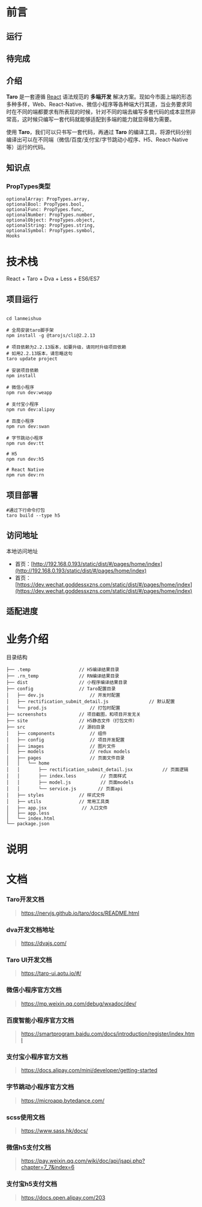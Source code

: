 # 前言

## 运行


## 待完成


## 介绍
**Taro** 是一套遵循 [React](https://reactjs.org/) 语法规范的 **多端开发** 解决方案。现如今市面上端的形态多种多样，Web、React-Native、微信小程序等各种端大行其道，当业务要求同时在不同的端都要求有所表现的时候，针对不同的端去编写多套代码的成本显然非常高，这时候只编写一套代码就能够适配到多端的能力就显得极为需要。

使用 **Taro**，我们可以只书写一套代码，再通过 **Taro** 的编译工具，将源代码分别编译出可以在不同端（微信/百度/支付宝/字节跳动小程序、H5、React-Native 等）运行的代码。

## 知识点 
### PropTypes类型
```
optionalArray: PropTypes.array,
optionalBool: PropTypes.bool,
optionalFunc: PropTypes.func,
optionalNumber: PropTypes.number,
optionalObject: PropTypes.object,
optionalString: PropTypes.string,
optionalSymbol: PropTypes.symbol,
Hooks

```

# 技术栈

React + Taro + Dva + Less + ES6/ES7

## 项目运行

```

cd lanmeishuo

# 全局安装taro脚手架
npm install -g @tarojs/cli@2.2.13

# 项目依赖为2.2.13版本，如要升级，请同时升级项目依赖
# 如用2.2.13版本，请忽略这句
taro update project

# 安装项目依赖
npm install

# 微信小程序
npm run dev:weapp

# 支付宝小程序
npm run dev:alipay

# 百度小程序
npm run dev:swan

# 字节跳动小程序
npm run dev:tt

# H5
npm run dev:h5

# React Native
npm run dev:rn

```

## 项目部署
```
#通过下行命令打包
taro build --type h5

```

## 访问地址
本地访问地址
- 首页：[http://192.168.0.193/static/dist/#/pages/home/index](http://192.168.0.193/static/dist/#/pages/home/index)
- 首页：[https://dev.wechat.goddessxzns.com/static/dist/#/pages/home/index](https://dev.wechat.goddessxzns.com/static/dist/#/pages/home/index)


## 适配进度


# 业务介绍

目录结构

    ├── .temp                  // H5编译结果目录
    ├── .rn_temp               // RN编译结果目录
    ├── dist                   // 小程序编译结果目录
    ├── config                 // Taro配置目录
    │   ├── dev.js                 // 开发时配置
    │   ├── rectification_submit_detail.js               // 默认配置
    │   └── prod.js                // 打包时配置
    ├── screenshots            // 项目截图，和项目开发无关
    ├── site                   // H5静态文件（打包文件）
    ├── src                    // 源码目录
    │   ├── components             // 组件
    │   ├── config                 // 项目开发配置
    │   ├── images                 // 图片文件
    │   ├── models                 // redux models
    │   ├── pages                  // 页面文件目录
    │   │   └── home
    │   │       ├── rectification_submit_detail.jsx           // 页面逻辑
    │   │       ├── index.less         // 页面样式
    │   │       ├── model.js           // 页面models
    │   │       └── service.js        // 页面api
    │   ├── styles             // 样式文件
    │   ├── utils              // 常用工具类
    │   ├── app.jsx             // 入口文件
    │   ├── app.less             
    │   └── index.html
    └── package.json


# 说明 


# 文档

### Taro开发文档

> https://nervjs.github.io/taro/docs/README.html

### dva开发文档地址

> https://dvajs.com/

### Taro UI开发文档

> https://taro-ui.aotu.io/#/

### 微信小程序官方文档

> https://mp.weixin.qq.com/debug/wxadoc/dev/

### 百度智能小程序官方文档

> https://smartprogram.baidu.com/docs/introduction/register/index.html

### 支付宝小程序官方文档

> https://docs.alipay.com/mini/developer/getting-started

### 字节跳动小程序官方文档

> https://microapp.bytedance.com/

### scss使用文档
> https://www.sass.hk/docs/


### 微信h5支付文档
> https://pay.weixin.qq.com/wiki/doc/api/jsapi.php?chapter=7_7&index=6

### 支付宝h5支付文档
> https://docs.open.alipay.com/203
